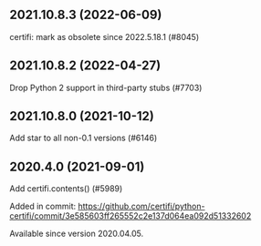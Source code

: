 ## 2021.10.8.3 (2022-06-09)

certifi: mark as obsolete since 2022.5.18.1 (#8045)

## 2021.10.8.2 (2022-04-27)

Drop Python 2 support in third-party stubs (#7703)

## 2021.10.8.0 (2021-10-12)

Add star to all non-0.1 versions (#6146)

## 2020.4.0 (2021-09-01)

Add certifi.contents() (#5989)

Added in commit:
https://github.com/certifi/python-certifi/commit/3e585603ff265552c2e137d064ea092d51332602

Available since version 2020.04.05.

